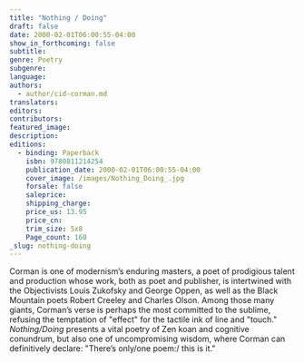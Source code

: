 ```yaml
---
title: "Nothing / Doing"
draft: false
date: 2000-02-01T06:00:55-04:00
show_in_forthcoming: false
subtitle:
genre: Poetry
subgenre:
language:
authors:
  - author/cid-corman.md
translators:
editors:
contributors:
featured_image:
description:
editions:
  - binding: Paperback
    isbn: 9780811214254
    publication_date: 2000-02-01T06:00:55-04:00
    cover_image: /images/Nothing_Doing_.jpg
    forsale: false
    saleprice:
    shipping_charge:
    price_us: 13.95
    price_cn:
    trim_size: 5x8
    Page_count: 160
_slug: nothing-doing
---
```


Corman is one of modernism’s enduring masters, a poet of prodigious talent and production whose work, both as poet and publisher, is intertwined with the Objectivists Louis Zukofsky and George Oppen, as well as the Black Mountain poets Robert Creeley and Charles Olson. Among those many giants, Corman’s verse is perhaps the most committed to the sublime, refusing the temptation of "effect" for the tactile ink of line and "touch." _Nothing/Doing_ presents a vital poetry of Zen koan and cognitive conundrum, but also one of uncompromising wisdom, where Corman can definitively declare: "There’s only/one poem:/ this is it."

